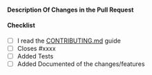<!--
Thank you for contributing with a pull request!
Please ensure you have taken a look at the contribution guidelines before proceeding:

https://github.com/axiom-data-science/xpublish-intake/blob/main/CONTRIBUTING.md
-->

#### Description Of Changes in the Pull Request

<!--
Feel free to remove the items are not relevant to your change in the check-list below.

Try to use keywords (e.g., Fixes, Closes) to create link to the issues or pull
requests you resolved, so that they will automatically be closed when your pull
request is merged. See https://github.com/blog/1506-closing-issues-via-pull-requests
-->

#### Checklist

- [ ] I read the [CONTRIBUTING.md](https://github.com/axiom-data-science/xpublish-intake/blob/main/CONTRIBUTING.md) guide
- [ ] Closes #xxxx
- [ ] Added Tests
- [ ] Added Documented of the changes/features
